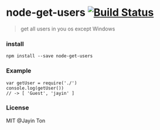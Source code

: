 node-get-users [![Build Status](https://travis-ci.org/Jayin/node-get-users.svg)](https://travis-ci.org/Jayin/node-get-users)
=============
> get all users in you os except Windows

### install

```
npm install --save node-get-users
```

### Example

```
var getUser = require('./')
console.log(getUser())
// -> [ 'Guest', 'jayin' ]
```

### License

MIT @Jayin Ton
